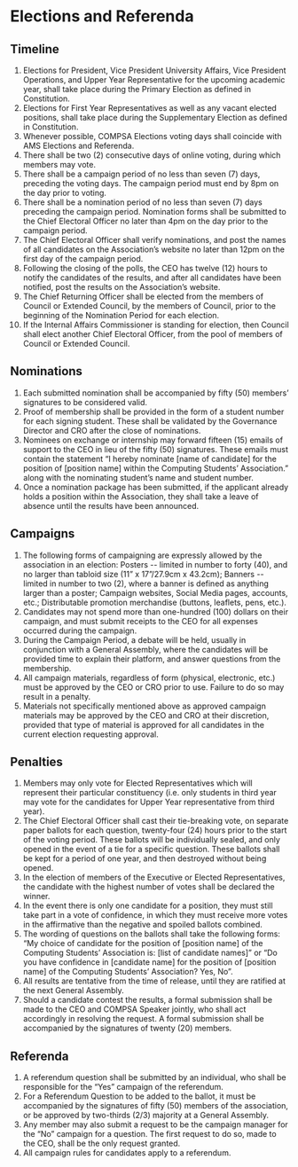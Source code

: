 # Elections and Referenda

## Timeline

1. Elections for President, Vice President University Affairs, Vice President
   Operations, and Upper Year Representative for the upcoming academic year,
   shall take place during the Primary Election as defined in Constitution. 
2. Elections for First Year Representatives as well as any vacant elected
   positions, shall take place during the Supplementary Election as defined in
   Constitution. 
3. Whenever possible, COMPSA Elections voting days shall coincide with AMS
   Elections and Referenda. 
4. There shall be two (2) consecutive days of online voting, during which
   members may vote. 
5. There shall be a campaign period of no less than seven (7) days, preceding
   the voting days. The campaign period must end by 8pm on the day prior to
   voting. 
6. There shall be a nomination period of no less than seven (7) days preceding
   the campaign period. Nomination forms shall be submitted to the Chief
   Electoral Officer no later than 4pm on the day prior to the campaign period. 
7. The Chief Electoral Officer shall verify nominations, and post the names of
   all candidates on the Association’s website no later than 12pm on the first
   day of the campaign period.
8. Following the closing of the polls, the CEO has twelve (12) hours to notify
   the candidates of the results, and after all candidates have been notified,
   post the results on the Association’s website. 
9. The Chief Returning Officer shall be elected from the members of Council or
   Extended Council, by the members of Council, prior to the beginning of the
   Nomination Period for each election. 
0. If the Internal Affairs Commissioner is standing for election, then Council
   shall elect another Chief Electoral Officer, from the pool of members of
   Council or Extended Council.

## Nominations

1. Each submitted nomination shall be accompanied by fifty (50) members’
   signatures to be considered valid. 
2. Proof of membership shall be provided in the form of a student number for
   each signing student. These shall be validated by the Governance Director
   and CRO after the close of nominations. 
3. Nominees on exchange or internship may forward fifteen (15) emails of
   support to the CEO in lieu of the fifty (50) signatures. These emails must
   contain the statement “I hereby nominate [name of candidate] for the
   position of [position name] within the Computing Students’ Association.”
   along with the nominating student’s name and student number. 
5. Once a nomination package has been submitted, if the applicant already holds
   a position within the Association, they shall take a leave of absence until
   the results have been announced.

## Campaigns

1. The following forms of campaigning are expressly allowed by the association
   in an election: Posters -- limited in number to forty (40), and no larger
   than tabloid size (11” x 17”/27.9cm x 43.2cm); Banners -- limited in number
   to two (2), where a banner is defined as anything larger than a poster;
   Campaign websites, Social Media pages, accounts, etc.; Distributable
   promotion merchandise (buttons, leaflets, pens, etc.).
2. Candidates may not spend more than one-hundred (100) dollars on their
   campaign, and must submit receipts to the CEO for all expenses occurred
   during the campaign. 
3. During the Campaign Period, a debate will be held, usually in conjunction
   with a General Assembly, where the candidates will be provided time to
   explain their platform, and answer questions from the membership.
4. All campaign materials, regardless of form (physical, electronic, etc.) must
   be approved by the CEO or CRO prior to use. Failure to do so may result in a
   penalty. 
5. Materials not specifically mentioned above as approved campaign materials
   may be approved by the CEO and CRO at their discretion, provided that type
   of material is approved for all candidates in the current election
   requesting approval.

## Penalties

1. Members may only vote for Elected Representatives which will represent their
   particular constituency (i.e. only students in third year may vote for the
   candidates for Upper Year representative from third year). 
2. The Chief Electoral Officer shall cast their tie-breaking vote, on separate
   paper ballots for each question, twenty-four (24) hours prior to the start
   of the voting period. These ballots will be individually sealed, and only
   opened in the event of a tie for a specific question. These ballots shall be
   kept for a period of one year, and then destroyed without being opened. 
3. In the election of members of the Executive or Elected Representatives, the
   candidate with the highest number of votes shall be declared the winner. 
4. In the event there is only one candidate for a position, they must still
   take part in a vote of confidence, in which they must receive more votes in
   the affirmative than the negative and spoiled ballots combined.
5. The wording of questions on the ballots shall take the following forms: “My
   choice of candidate for the position of [position name] of the Computing
   Students’ Association is: [list of candidate names]” or “Do you have
   confidence in [candidate name] for the position of [position name] of the
   Computing Students’ Association? Yes, No”.
6. All results are tentative from the time of release, until they are ratified
   at the next General Assembly. 
7. Should a candidate contest the results, a formal submission shall be made to
   the CEO and COMPSA Speaker jointly, who shall act accordingly in resolving
   the request. A formal submission shall be accompanied by the signatures of
   twenty (20) members.

## Referenda

1. A referendum question shall be submitted by an individual, who shall be
   responsible for the “Yes” campaign of the referendum.
2. For a Referendum Question to be added to the ballot, it must be accompanied
   by the signatures of fifty (50) members of the association, or be approved
   by two-thirds (2/3) majority at a General Assembly. 
3. Any member may also submit a request to be the campaign manager for the “No”
   campaign for a question. The first request to do so, made to the CEO, shall
   be the only request granted. 
4. All campaign rules for candidates apply to a referendum.


